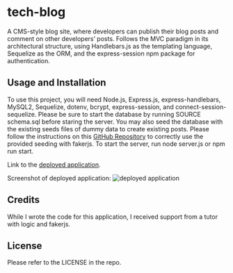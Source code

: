 # tech-blog
A CMS-style blog site, where developers can publish their blog posts and comment on other developers’ posts. Follows the MVC paradigm in its architectural structure, using Handlebars.js as the templating language, Sequelize as the ORM, and the express-session npm package for authentication.

## Usage and Installation

To use this project, you will need Node.js, Express.js, express-handlebars, MySQL2, Sequelize, dotenv, bcrypt, express-session, and connect-session-sequelize. Please be sure to start the database by running SOURCE schema.sql before staring the server. You may also seed the database with the existing seeds files of dummy data to create existing posts. Please follow the instructions on this [GitHub Repository](https://github.com/femke77/seeds.git) to correctly use the provided seeding with fakerjs. To start the server, run node server.js or npm run start. 

Link to the [deployed application](https://desolate-forest-87014-6a91b6febab4.herokuapp.com/). 

Screenshot of deployed application:
![deployed application]()

## Credits

While I wrote the code for this application, I received support from a tutor with logic and fakerjs. 

## License

Please refer to the LICENSE in the repo.